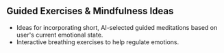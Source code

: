 ## Guided Exercises & Mindfulness Ideas
- Ideas for incorporating short, AI-selected guided meditations based on user's current emotional state.
- Interactive breathing exercises to help regulate emotions.
